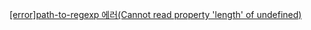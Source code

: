 [[error]path-to-regexp 에러(Cannot read property 'length' of undefined)](https://andwinter.tistory.com/343)

